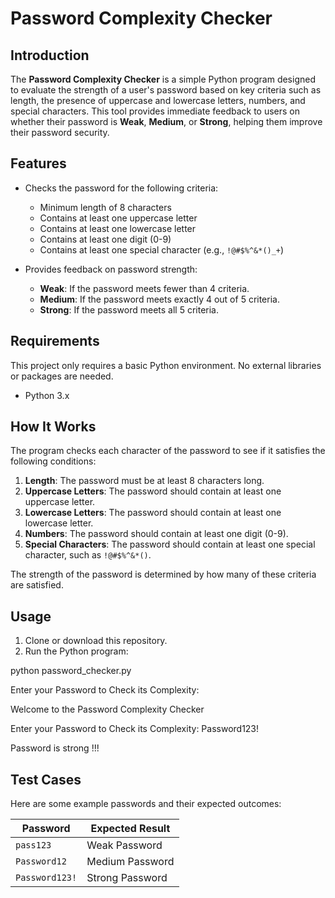 # Password Complexity Checker

## Introduction

The **Password Complexity Checker** is a simple Python program designed to evaluate the strength of a user's password based on key criteria such as length, the presence of uppercase and lowercase letters, numbers, and special characters. This tool provides immediate feedback to users on whether their password is **Weak**, **Medium**, or **Strong**, helping them improve their password security.

## Features

- Checks the password for the following criteria:
  - Minimum length of 8 characters
  - Contains at least one uppercase letter
  - Contains at least one lowercase letter
  - Contains at least one digit (0-9)
  - Contains at least one special character (e.g., `!@#$%^&*()_+`)
  
- Provides feedback on password strength:
  - **Weak**: If the password meets fewer than 4 criteria.
  - **Medium**: If the password meets exactly 4 out of 5 criteria.
  - **Strong**: If the password meets all 5 criteria.

## Requirements

This project only requires a basic Python environment. No external libraries or packages are needed.

- Python 3.x

## How It Works

The program checks each character of the password to see if it satisfies the following conditions:

1. **Length**: The password must be at least 8 characters long.
2. **Uppercase Letters**: The password should contain at least one uppercase letter.
3. **Lowercase Letters**: The password should contain at least one lowercase letter.
4. **Numbers**: The password should contain at least one digit (0-9).
5. **Special Characters**: The password should contain at least one special character, such as `!@#$%^&*()`.

The strength of the password is determined by how many of these criteria are satisfied.

## Usage

1. Clone or download this repository.
2. Run the Python program:

python password_checker.py

Enter your Password to Check its Complexity:   


Welcome to the Password Complexity Checker


Enter your Password to Check its Complexity: Password123!


Password is strong !!!

## Test Cases

Here are some example passwords and their expected outcomes:

| Password        | Expected Result     |
| --------------- | ------------------- |
| `pass123`       | Weak Password       |
| `Password12`    | Medium Password     |
| `Password123!`  | Strong Password     |

